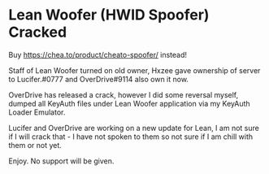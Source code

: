 # Lean Woofer (HWID Spoofer) Cracked

Buy https://chea.to/product/cheato-spoofer/ instead!

Staff of Lean Woofer turned on old owner, Hxzee gave ownership of server to Lucifer.#0777 and OverDrive#9114 also own it now.

OverDrive has released a crack, however I did some reversal myself, dumped all KeyAuth files under Lean Woofer application via my KeyAuth Loader Emulator.

Lucifer and OverDrive are working on a new update for Lean, I am not sure if I will crack that - I have not spoken to them so not sure if I am chill with them or not yet.

Enjoy. No support will be given.

